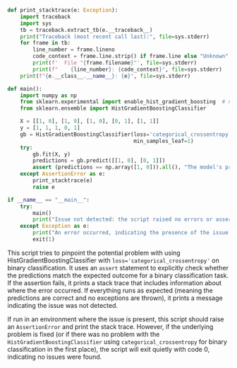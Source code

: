 ```python
def print_stacktrace(e: Exception):
    import traceback
    import sys
    tb = traceback.extract_tb(e.__traceback__)
    print("Traceback (most recent call last):", file=sys.stderr)
    for frame in tb:
        line_number = frame.lineno
        code_context = frame.line.strip() if frame.line else "Unknown"
        print(f'  File "{frame.filename}"', file=sys.stderr)
        print(f"    {line_number}: {code_context}", file=sys.stderr)
    print(f"{e.__class__.__name__}: {e}", file=sys.stderr)

def main():
    import numpy as np
    from sklearn.experimental import enable_hist_gradient_boosting  # noqa
    from sklearn.ensemble import HistGradientBoostingClassifier

    X = [[1, 0], [1, 0], [1, 0], [0, 1], [1, 1]]
    y = [1, 1, 1, 0, 1]
    gb = HistGradientBoostingClassifier(loss='categorical_crossentropy',
                                        min_samples_leaf=1)
    try:
        gb.fit(X, y)
        predictions = gb.predict([[1, 0], [0, 1]])
        assert (predictions == np.array([1, 0])).all(), "The model's predictions with 'categorical_crossentropy' are incorrect for binary classification."
    except AssertionError as e:
        print_stacktrace(e)
        raise e

if __name__ == "__main__":
    try:
        main()
        print("Issue not detected: the script raised no errors or assertions. The issue might have been fixed.")
    except Exception as e:
        print("An error occurred, indicating the presence of the issue.")
        exit(1)
```

This script tries to pinpoint the potential problem with using HistGradientBoostingClassifier with `loss='categorical_crossentropy'` on binary classification. It uses an `assert` statement to explicitly check whether the predictions match the expected outcome for a binary classification task. If the assertion fails, it prints a stack trace that includes information about where the error occurred. If everything runs as expected (meaning the predictions are correct and no exceptions are thrown), it prints a message indicating the issue was not detected.

If run in an environment where the issue is present, this script should raise an `AssertionError` and print the stack trace. However, if the underlying problem is fixed (or if there was no problem with the `HistGradientBoostingClassifier` using `categorical_crossentropy` for binary classification in the first place), the script will exit quietly with code 0, indicating no issues were found.